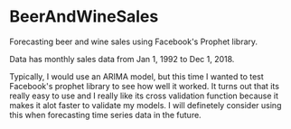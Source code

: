 # BeerAndWineSales
Forecasting beer and wine sales using Facebook's Prophet library.

Data has monthly sales data from Jan 1, 1992 to Dec 1, 2018. 

Typically, I would use an ARIMA model, but this time I wanted to 
test Facebook's prophet library to see how well it worked. It 
turns out that its really easy to use and I really like its 
cross validation function because it makes it alot faster to 
validate my models. I will definetely consider using this when
forecasting time series data in the future. 

